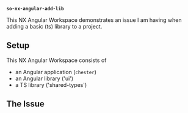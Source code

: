**`so-nx-angular-add-lib`**

This NX Angular Workspace demonstrates an issue I am having when adding
a basic (ts) library to a project.

## Setup
This NX Angular Workspace consists of 

- an Angular application (`chester`) 
- an Angular library ('ui')
- a TS library ('shared-types')

## The Issue
